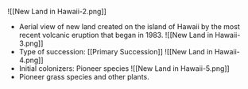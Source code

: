 ![[New Land in Hawaii-2.png]]
- Aerial view of new land created on the island of Hawaii by the most recent volcanic eruption that began in 1983.
![[New Land in Hawaii-3.png]]
- Type of succession: [[Primary Succession]]
![[New Land in Hawaii-4.png]]
- Initial colonizers: Pioneer species
![[New Land in Hawaii-5.png]]
- Pioneer grass species and other plants.
